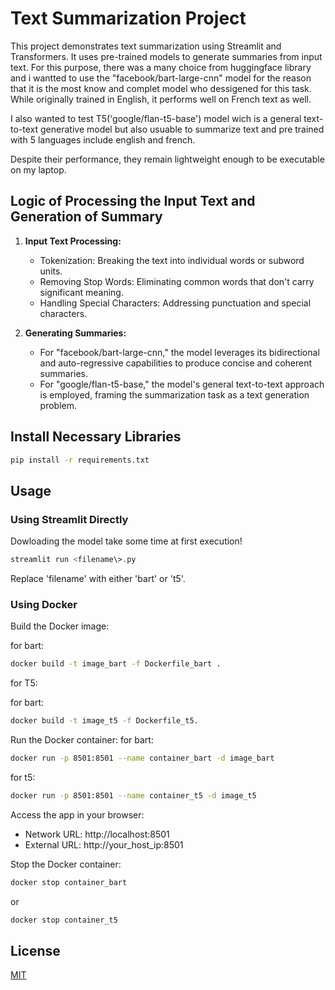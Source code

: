 # Text Summarization Project

This project demonstrates text summarization using Streamlit and Transformers. It uses pre-trained models to generate summaries from input text.
For this purpose, there was a many choice from huggingface library and i wantted to use the "facebook/bart-large-cnn" model for the reason that it is the most know and complet model who dessigened for this task. While originally trained in English, it performs well on French text as well.

I also wanted to test T5('google/flan-t5-base') model wich is a general text-to-text generative model but also usuable to summarize text and pre trained with 5 languages include english and french.

Despite their performance, they remain lightweight enough to be executable on my laptop.

## Logic of Processing the Input Text and Generation of Summary

1. **Input Text Processing:**
   - Tokenization: Breaking the text into individual words or subword units.
   - Removing Stop Words: Eliminating common words that don't carry significant meaning.
   - Handling Special Characters: Addressing punctuation and special characters.

2. **Generating Summaries:**
   - For "facebook/bart-large-cnn," the model leverages its bidirectional and auto-regressive capabilities to produce concise and coherent summaries.
   - For "google/flan-t5-base," the model's general text-to-text approach is employed, framing the summarization task as a text generation problem.



## Install Necessary Libraries

```bash
pip install -r requirements.txt
```

## Usage

### Using Streamlit Directly
Dowloading the model take some time at first execution!

```bash
streamlit run <filename\>.py
```
Replace 'filename' with either 'bart' or 't5'.


### Using Docker

Build the Docker image:

for bart:
```bash
docker build -t image_bart -f Dockerfile_bart .
```

for T5:

for bart:
```bash
docker build -t image_t5 -f Dockerfile_t5.
```

Run the Docker container:
for bart:
```bash
docker run -p 8501:8501 --name container_bart -d image_bart
```
for t5:
```bash
docker run -p 8501:8501 --name container_t5 -d image_t5
```

Access the app in your browser:
- Network URL: http://localhost:8501
- External URL: http://your_host_ip:8501

Stop the Docker container:
```bash
docker stop container_bart
```
or
```bash
docker stop container_t5
```


## License

[MIT](https://choosealicense.com/licenses/mit/)